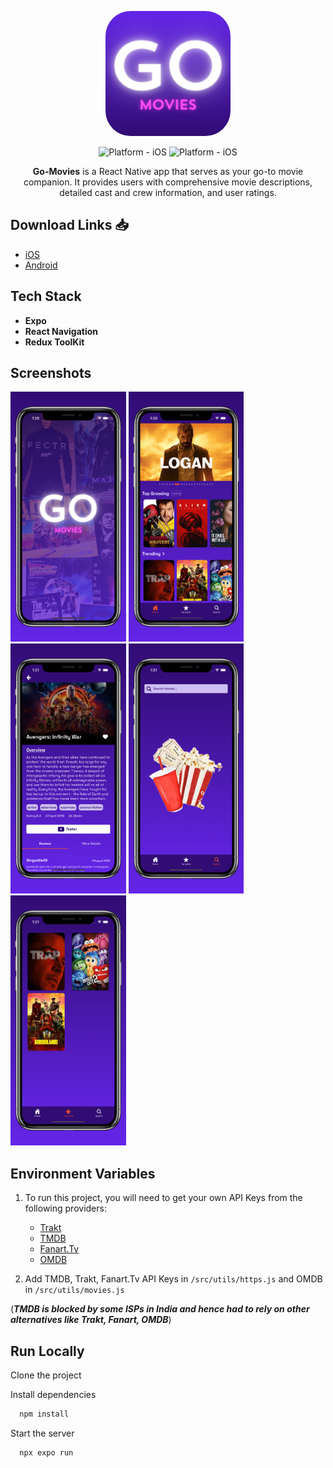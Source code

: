 
<p align="center">
<kbd>
  <img style="width:200px; height:200px; border-radius:20%;" class="rounded-image" src="./assets/icon.png" alt="logo" height="250"/></kbd>
</p>

<div align="center">

![Platform - iOS](https://img.shields.io/badge/platform-iOS-blue.svg)
![Platform - iOS](https://img.shields.io/badge/platform-andriod-red.svg)

</div>

<p align="center">
<strong>Go-Movies</strong> is a React Native app that serves as your go-to movie companion. It provides users with comprehensive movie descriptions, detailed cast and crew information, and user ratings.
</p>

## Download Links 📥
- [iOS](https://apps.apple.com/uz/app/go-movies/id6670488630)
- [Android](https://drive.google.com/file/d/18MTZuGpDx1VsvZUwxfqyBt_eArb45Jc4/view?usp=sharing)

## Tech Stack

- **Expo**
- **React Navigation**
- **Redux ToolKit**

## Screenshots

<div>
<img src="./screenshots/launch-6.5.png" height="400">
<img src="./screenshots/home-6.5.png" height="400">
<img src="./screenshots/detail-6.5.png" height="400">
<img src="./screenshots/search-6.5.png" height="400">
<img src="./screenshots/favourite-6.5.png" height="400">
</div>


## Environment Variables

1. To run this project, you will need to get your own API Keys from the following providers:

    - [Trakt](https://trakt.docs.apiary.io/#)
    - [TMDB](https://developer.themoviedb.org/reference/intro/getting-started)
    - [Fanart.Tv](https://fanart.tv/get-an-api-key/)
    - [OMDB](https://www.omdbapi.com/)
2. Add TMDB, Trakt, Fanart.Tv API Keys in `/src/utils/https.js` and OMDB in `/src/utils/movies.js`

(***TMDB is blocked by some ISPs in India and hence had to rely on other alternatives like Trakt, Fanart, OMDB***)

## Run Locally

Clone the project

Install dependencies

```bash
  npm install
```

Start the server

```bash
  npx expo run
```

